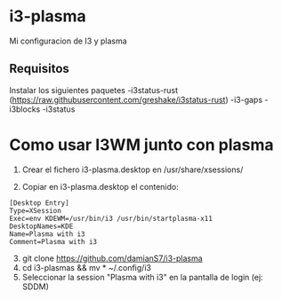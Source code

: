 # i3-plasma
Mi configuracion de I3 y plasma

## Requisitos
Instalar los siguientes paquetes
-i3status-rust (https://raw.githubusercontent.com/greshake/i3status-rust)
-i3-gaps
-i3blocks
-i3status

# Como usar I3WM junto con plasma
1. Crear el fichero i3-plasma.desktop en /usr/share/xsessions/

2. Copiar en i3-plasma.desktop el contenido:
```
[Desktop Entry]
Type=XSession
Exec=env KDEWM=/usr/bin/i3 /usr/bin/startplasma-x11
DesktopNames=KDE
Name=Plasma with i3
Comment=Plasma with i3
```

3. git clone https://github.com/damianS7/i3-plasma
4. cd i3-plasmas && mv * ~/.config/i3
5. Seleccionar la session "Plasma with i3" en la pantalla de login (ej: SDDM)

